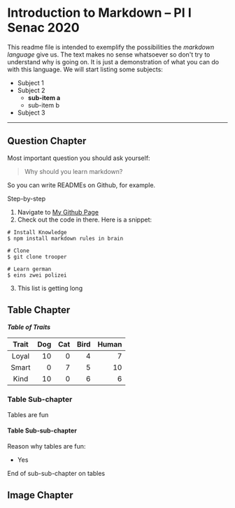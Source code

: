 # Introduction to Markdown – PI I Senac 2020

This readme file is intended to exemplify the possibilities the *markdown language* give us. The text makes no sense whatsoever so don't try to understand why is going on. It is just a demonstration of what you can do with this language. We will start listing some subjects:

* Subject 1
* Subject 2
  + **sub-item a**
  + sub-item b
* Subject 3
***

## Question Chapter
Most important question you should ask yourself:

> Why should you learn markdown?  

So you can write READMEs on Github, for example.

Step-by-step

  1. Navigate to [My Github Page](https://github.com/breurlucas)
  2. Check out the code in there. Here is a snippet:  
   
    # Install Knowledge
    $ npm install markdown rules in brain 
    
    # Clone
    $ git clone trooper
    
    # Learn german
    $ eins zwei polizei
    
  3. This list is getting long

## Table Chapter
***Table of Traits***    
   
| Trait | Dog | Cat | Bird | Human |
|:-----:|-----:|-----:|-----:|-----:|
| Loyal | 10 | 0 | 4 | 7 |
| Smart | 0 | 7 | 5 | 10 |
| Kind | 10 | 0 | 6 | 6 |

### Table Sub-chapter
Tables are fun
#### Table Sub-sub-chapter
Reason why tables are fun:
  * Yes  

End of sub-sub-chapter on tables

## Image Chapter
